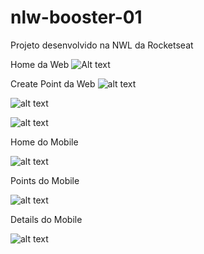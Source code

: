# nlw-booster-01
Projeto desenvolvido na NWL da Rocketseat

Home da Web
![Alt text](https://i.imgur.com/kvtFAVD.png "Web Home")

Create Point da Web
![alt text](https://i.imgur.com/w3BPQ0B.png "Web CreatePoint1")

![alt text](https://i.imgur.com/QVb2Lkb.png "Web CreatePoint2")

![alt text](https://i.imgur.com/c0gpp8q.png "Web CreatePoint3")

Home do Mobile


![alt text](https://i.imgur.com/LjKa9Sx.png "Mobile Home")

Points do Mobile


![alt text](https://i.imgur.com/Bc91KVp.png "Mobile Points")

Details do Mobile


![alt text](https://i.imgur.com/Cz1RJNc.png "Mobile Details")



